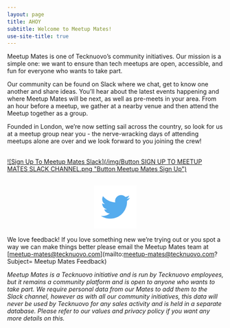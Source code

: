```yaml
---
layout: page
title: AHOY
subtitle: Welcome to Meetup Mates!
use-site-title: true
---
```


Meetup Mates is one of Tecknuovo’s community initiatives. Our mission is a simple one: we want to ensure than tech meetups are open, accessible, and fun for everyone who wants to take part. 

Our community can be found on Slack where we chat, get to know one another and share ideas. You’ll hear about the latest events happening and where Meetup Mates will be next, as well as pre-meets in your area. From an hour before a meetup, we gather at a nearby venue and then attend the Meetup together as a group. 

Founded in London, we’re now setting sail across the country, so look for us at a meetup group near you - the nerve-wracking days of attending meetups alone are over and we look forward to you joining the crew!
<br/><br/>

[![Sign Up To Meetup Mates Slack](/img/Button SIGN UP TO MEETUP MATES SLACK CHANNEL.png "Button Meetup Mates Sign Up")](https://meetup-mates.com/register/)
<br/><br/>

<p align="center">
  <a href="https://www.twitter.com/Meetup_Mates/"> <img src="https://raw.githubusercontent.com/meetup-mates/meetup-mates.github.io/master/img/Twitter_logo.png" width="100" height="100" alt="Twitter" title="Follow us on Twitter!"></a>
  <a href="https://www.linkedin.com/showcase/meetupmates/”> <img src="https://raw.githubusercontent.com/meetup-mates/meetup-mates.github.io/master/img/LinkedIn_logo.png" width="100" height="100" alt="LinkedIn" title="Follow us on LinkedIn!"></a>
  <a href="https://tecknuovo.com/”> <img src="https://raw.githubusercontent.com/meetup-mates/meetup-mates.github.io/master/img/Tecknuovo_logo.png" width="100" height="100" alt="Tecknuovo" title="Check out the Tecknuovo site!"></a>
</p>

We love feedback! If you love something new we’re trying out or you spot a way we can make things better please email the Meetup Mates team at [meetup-mates@tecknuovo.com](mailto:meetup-mates@tecknuovo.com?Subject= Meetup Mates Feedback)

_Meetup Mates is a Tecknuovo initiative and is run by Tecknuovo employees, but it remains a community platform and is open to anyone who wants to take part. We require personal data from our Mates to add them to the Slack channel, however as with all our community initiatives, this data will never be used by Tecknuovo for any sales activity and is held in a separate database. Please refer to our values and privacy policy if you want any more details on this._


